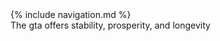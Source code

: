 <!DOCTYPE html>
<html>
<head>
  <meta name="viewport" content="width=device-width, initial-scale=1, shrink-to-fit=no">

  <link rel="shortcut icon" type="image/x-icon" href="{{site.baseurl}}/favicon.ico?">

  <!-- FONTS -->
  <link href="https://fonts.googleapis.com/css?family=Montserrat:400,700|Raleway:300,400" rel="stylesheet">
  <link href="https://fonts.googleapis.com/css?family=Open+Sans:600" rel="stylesheet">

  <!-- BOOTSTRAP -->
  <link rel="stylesheet" href="https://stackpath.bootstrapcdn.com/bootstrap/4.1.1/css/bootstrap.min.css" integrity="sha384-WskhaSGFgHYWDcbwN70/dfYBj47jz9qbsMId/iRN3ewGhXQFZCSftd1LZCfmhktB" crossorigin="anonymous">

  <script src="https://code.jquery.com/jquery-3.3.1.slim.min.js" integrity="sha384-q8i/X+965DzO0rT7abK41JStQIAqVgRVzpbzo5smXKp4YfRvH+8abtTE1Pi6jizo" crossorigin="anonymous"></script>
  <script src="https://cdnjs.cloudflare.com/ajax/libs/popper.js/1.14.3/umd/popper.min.js" integrity="sha384-ZMP7rVo3mIykV+2+9J3UJ46jBk0WLaUAdn689aCwoqbBJiSnjAK/l8WvCWPIPm49" crossorigin="anonymous"></script>
  <script src="https://stackpath.bootstrapcdn.com/bootstrap/4.1.1/js/bootstrap.min.js" integrity="sha384-smHYKdLADwkXOn1EmN1qk/HfnUcbVRZyYmZ4qpPea6sjB/pTJ0euyQp0Mk8ck+5T" crossorigin="anonymous"></script>

  <link rel="stylesheet" href="https://use.fontawesome.com/releases/v5.0.13/css/all.css" integrity="sha384-DNOHZ68U8hZfKXOrtjWvjxusGo9WQnrNx2sqG0tfsghAvtVlRW3tvkXWZh58N9jp" crossorigin="anonymous">

  <link rel="stylesheet" href="{{site.baseurl}}/css/style.css">
</head>
<body>
  {% include navigation.md %}
  <div class="notification">
    The gta offers stability, prosperity, and longevity
  </div>
